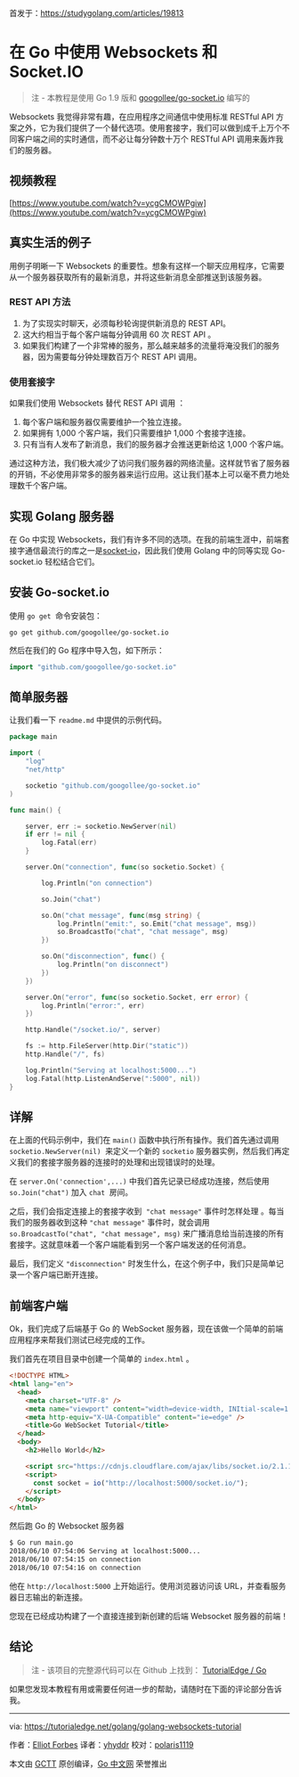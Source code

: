 首发于：https://studygolang.com/articles/19813

# 在 Go 中使用 Websockets 和 Socket.IO

> 注 - 本教程是使用 Go 1.9 版和 [googollee/go-socket.io](https://github.com/googollee/go-socket.io) 编写的

Websockets 我觉得非常有趣，在应用程序之间通信中使用标准 RESTful API 方案之外，它为我们提供了一个替代选项。使用套接字，我们可以做到成千上万个不同客户端之间的实时通信，而不必让每分钟数十万个 RESTful API 调用来轰炸我们的服务器。

## 视频教程

[https://www.youtube.com/watch?v=ycgCMOWPgiw](https://www.youtube.com/watch?v=ycgCMOWPgiw)

## 真实生活的例子

用例子明晰一下 Websockets 的重要性。想象有这样一个聊天应用程序，它需要从一个服务器获取所有的最新消息，并将这些新消息全部推送到该服务器。

### REST API 方法

1. 为了实现实时聊天，必须每秒轮询提供新消息的 REST API。
2. 这大约相当于每个客户端每分钟调用 60 次 REST API 。
3. 如果我们构建了一个非常棒的服务，那么越来越多的流量将淹没我们的服务器，因为需要每分钟处理数百万个 REST API 调用。

### 使用套接字

如果我们使用 Websockets 替代 REST API 调用 ：

1. 每个客户端和服务器仅需要维护一个独立连接。
2. 如果拥有 1,000 个客户端，我们只需要维护 1,000 个套接字连接。
3. 只有当有人发布了新消息，我们的服务器才会推送更新给这 1,000 个客户端。

通过这种方法，我们极大减少了访问我们服务器的网络流量。这样就节省了服务器的开销，不必使用非常多的服务器来运行应用。这让我们基本上可以毫不费力地处理数千个客户端。

## 实现 Golang 服务器

在 Go 中实现 Websockets，我们有许多不同的选项。在我的前端生涯中，前端套接字通信最流行的库之一是[socket-io](https://socket.io/)，因此我们使用 Golang 中的同等实现 Go-socket.io 轻松结合它们。

## 安装 Go-socket.io

使用 `go get`  命令安装包：

```
go get github.com/googollee/go-socket.io
```

然后在我们的 Go 程序中导入包，如下所示：

```go
import "github.com/googollee/go-socket.io"
```

## 简单服务器

让我们看一下 `readme.md` 中提供的示例代码。

```go
package main

import (
	"log"
	"net/http"

	socketio "github.com/googollee/go-socket.io"
)

func main() {

	server, err := socketio.NewServer(nil)
	if err != nil {
		log.Fatal(err)
	}

	server.On("connection", func(so socketio.Socket) {

		log.Println("on connection")

		so.Join("chat")

		so.On("chat message", func(msg string) {
			log.Println("emit:", so.Emit("chat message", msg))
			so.BroadcastTo("chat", "chat message", msg)
		})

		so.On("disconnection", func() {
			log.Println("on disconnect")
		})
	})

	server.On("error", func(so socketio.Socket, err error) {
		log.Println("error:", err)
	})

	http.Handle("/socket.io/", server)

	fs := http.FileServer(http.Dir("static"))
	http.Handle("/", fs)

	log.Println("Serving at localhost:5000...")
	log.Fatal(http.ListenAndServe(":5000", nil))
}
```

## 详解

在上面的代码示例中，我们在 `main()` 函数中执行所有操作。我们首先通过调用 `socketio.NewServer(nil)`  来定义一个新的 `socketio` 服务器实例，然后我们再定义我们的套接字服务器的连接时的处理和出现错误时的处理。

在 `server.On('connection',...)` 中我们首先记录已经成功连接，然后使用 `so.Join("chat")` 加入 `chat`  房间。

之后，我们会指定连接上的套接字收到  `"chat message"` 事件时怎样处理 。每当我们的服务器收到这种 `"chat message"` 事件时，就会调用 `so.BroadcastTo("chat", "chat message", msg)` 来广播消息给当前连接的所有套接字。这就意味着一个客户端能看到另一个客户端发送的任何消息。

最后，我们定义 `"disconnection"` 时发生什么，在这个例子中，我们只是简单记录一个客户端已断开连接。

## 前端客户端

Ok，我们完成了后端基于 Go 的 WebSocket 服务器，现在该做一个简单的前端应用程序来帮我们测试已经完成的工作。

我们首先在项目目录中创建一个简单的 `index.html` 。

```html
<!DOCTYPE HTML>
<html lang="en">
  <head>
    <meta charset="UTF-8" />
    <meta name="viewport" content="width=device-width, INItial-scale=1.0" />
    <meta http-equiv="X-UA-Compatible" content="ie=edge" />
    <title>Go WebSocket Tutorial</title>
  </head>
  <body>
    <h2>Hello World</h2>

    <script src="https://cdnjs.cloudflare.com/ajax/libs/socket.io/2.1.1/socket.io.js"></script>
    <script>
      const socket = io("http://localhost:5000/socket.io/");
    </script>
  </body>
</html>
```

然后跑 Go 的 Websocket 服务器

```bash
$ Go run main.go
2018/06/10 07:54:06 Serving at localhost:5000...
2018/06/10 07:54:15 on connection
2018/06/10 07:54:16 on connection
```

他在 `http://localhost:5000` 上开始运行。使用浏览器访问该 URL，并查看服务器日志输出的新连接。

您现在已经成功构建了一个直接连接到新创建的后端 Websocket 服务器的前端！

## 结论

> 注 - 该项目的完整源代码可以在 Github 上找到： [TutorialEdge / Go](https://github.com/TutorialEdge/Go/tree/master/go-websocket-tutorial)

如果您发现本教程有用或需要任何进一步的帮助，请随时在下面的评论部分告诉我。

---

via: https://tutorialedge.net/golang/golang-websockets-tutorial

作者：[Elliot Forbes](https://twitter.com/Elliot_F)
译者：[yhyddr](https://github.com/yhyddr)
校对：[polaris1119](https://github.com/polaris1119)

本文由 [GCTT](https://github.com/studygolang/GCTT) 原创编译，[Go 中文网](https://studygolang.com/) 荣誉推出
